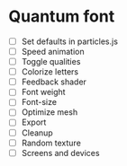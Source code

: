 # Quantum font

- [ ] Set defaults in particles.js
- [ ] Speed animation
- [ ] Toggle qualities
- [ ] Colorize letters
- [ ] Feedback shader
- [ ] Font weight
- [ ] Font-size
- [ ] Optimize mesh
- [ ] Export
- [ ] Cleanup
- [ ] Random texture
- [ ] Screens and devices